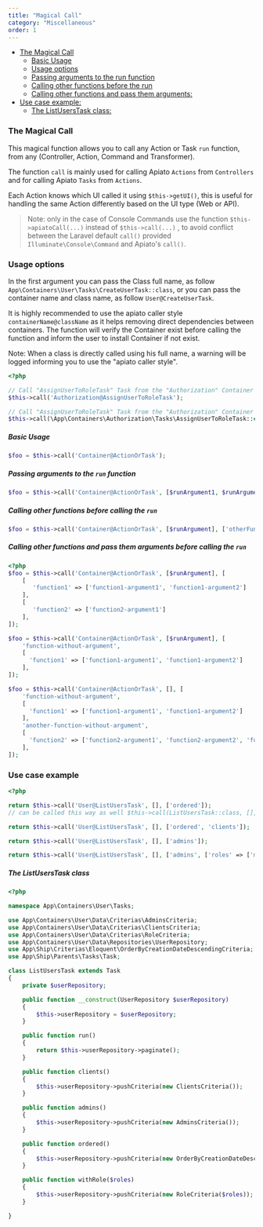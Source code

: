 ```yaml
---
title: "Magical Call"
category: "Miscellaneous"
order: 1
---
```


- [The Magical Call](#the-magical-call)
    + [Basic Usage](#basic-usage)
    + [Usage options](#Usage-options)
    + [Passing arguments to the run function](#passing-arguments-to-the-run-function)
    + [Calling other functions before the run](#calling-other-functions-before-the-run)
    + [Calling other functions and pass them arguments:](#calling-other-functions-and-pass-them-arguments)
- [Use case example:](#use-case-example)
    + [The ListUsersTask class:](#the-listuserstask-class)


<a name="the-magical-call"></a>
### The Magical Call

This magical function allows you to call any Action or Task `run` function, from any (Controller, Action, Command and Transformer).

The function `call` is mainly used for calling Apiato `Actions` from `Controllers` and for calling Apiato `Tasks` from `Actions`.

Each Action knows which UI called it using `$this->getUI()`, this is useful for handling the same Action differently based on the UI type (Web or API).

> Note: only in the case of Console Commands use the function `$this->apiatoCall(...)` instead of `$this->call(...)` , 
to avoid conflict between the Laravel default `call()` provided `Illuminate\Console\Command` and Apiato's `call()`.

<a name="Usage-options"></a>
### Usage options

In the first argument you can pass the Class full name, as follow `App\Containers\User\Tasks\CreateUserTask::class`, 
or you can pass the container name and class name, as follow `User@CreateUserTask`.

It is highly recommended to use the apiato caller style `containerName@className` as it helps removing direct dependencies between containers. 
The function will verify the Container exist before calling the function and inform the user to install Container if not exist.

Note: When a class is directly called using his full name, a warning will be logged informing you to use the "apiato caller style". 

```php
<?php

// Call "AssignUserToRoleTask" Task from the "Authorization" Container using the apiato caller style 
$this->call('Authorization@AssignUserToRoleTask');

// Call "AssignUserToRoleTask" Task from the "Authorization" Container using class full name 
$this->call(\App\Containers\Authorization\Tasks\AssignUserToRoleTask::class);
```


<a name="basic-usage"></a>
##### Basic Usage

```php
$foo = $this->call('Container@ActionOrTask');
```

<a name="passing-arguments-to-the-run-function"></a>

##### Passing arguments to the `run` function

```php
$foo = $this->call('Container@ActionOrTask', [$runArgument1, $runArgument2, $runArgument3]);
```

<a name="calling-other-functions-before-the-run"></a>

##### Calling other functions before calling the `run`

```php
$foo = $this->call('Container@ActionOrTask', [$runArgument], ['otherFunction1', 'otherFunction2']);
```

<a name="calling-other-functions-and-pass-them-arguments"></a>

##### Calling other functions and pass them arguments before calling the `run`

```php
<?php
$foo = $this->call('Container@ActionOrTask', [$runArgument], [
    [
       'function1' => ['function1-argument1', 'function1-argument2']
    ],
    [
       'function2' => ['function2-argument1']
    ],
]);

$foo = $this->call('Container@ActionOrTask', [$runArgument], [
    'function-without-argument',
    [
      'function1' => ['function1-argument1', 'function1-argument2']
    ],  
]);

$foo = $this->call('Container@ActionOrTask', [], [
    'function-without-argument',
    [
      'function1' => ['function1-argument1', 'function1-argument2']
    ],
    'another-function-without-argument',
    [
      'function2' => ['function2-argument1', 'function2-argument2', 'function2-argument3']
    ],
]);
```

<a name="use-case-example"></a>

### Use case example

```php
<?php

return $this->call('User@ListUsersTask', [], ['ordered']);
// can be called this way as well $this->call(ListUsersTask::class, [], ['ordered']);

return $this->call('User@ListUsersTask', [], ['ordered', 'clients']);

return $this->call('User@ListUsersTask', [], ['admins']);

return $this->call('User@ListUsersTask', [], ['admins', ['roles' => ['manager', 'employee']]]);
```

<a name="the-listuserstask-class"></a>

##### The ListUsersTask class

```php
<?php

namespace App\Containers\User\Tasks;

use App\Containers\User\Data\Criterias\AdminsCriteria;
use App\Containers\User\Data\Criterias\ClientsCriteria;
use App\Containers\User\Data\Criterias\RoleCriteria;
use App\Containers\User\Data\Repositories\UserRepository;
use App\Ship\Criterias\Eloquent\OrderByCreationDateDescendingCriteria;
use App\Ship\Parents\Tasks\Task;

class ListUsersTask extends Task
{
    private $userRepository;

    public function __construct(UserRepository $userRepository)
    {
        $this->userRepository = $userRepository;
    }

    public function run()
    {
        return $this->userRepository->paginate();
    }

    public function clients()
    {
        $this->userRepository->pushCriteria(new ClientsCriteria());
    }

    public function admins()
    {
        $this->userRepository->pushCriteria(new AdminsCriteria());
    }

    public function ordered()
    {
        $this->userRepository->pushCriteria(new OrderByCreationDateDescendingCriteria());
    }

    public function withRole($roles)
    {
        $this->userRepository->pushCriteria(new RoleCriteria($roles));
    }

}

```
